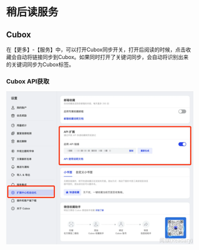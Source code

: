 # 稍后读服务

## Cubox

在【更多】-【服务】中，可以打开Cubox同步开关，打开后阅读的时候，点击收藏会自动将链接同步到Cubox。如果同时打开了关键词同步，会自动将识别出来的关键词同步为Cubox标签。

### Cubox API获取

![Cubox API获取方法](img/cubox-api.png)